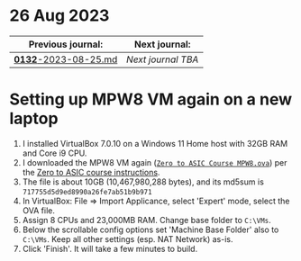 # 26 Aug 2023

| Previous journal: | Next journal: |
|-|-|
| [**0132**-2023-08-25.md](./0132-2023-08-25.md) | *Next journal TBA* |

# Setting up MPW8 VM again on a new laptop

1.  I installed VirtualBox 7.0.10 on a Windows 11 Home host with 32GB RAM and Core i9 CPU.
2.  I downloaded the MPW8 VM again ([`Zero to ASIC Course MPW8.ova`](https://drive.google.com/file/d/1rxz_QN7uWsOruJFk83YJXVSSBzuuZgGk/view?usp=share_link)) per the [Zero to ASIC course instructions](https://course.zerotoasiccourse.com/mod/lesson/view.php?id=63&pageid=116).
3.  The file is about 10GB (10,467,980,288 bytes), and its md5sum is `717755d5d9ed8990a26fe7ab51b9b971`
4.  In VirtualBox: File => Import Applicance, select 'Expert' mode, select the OVA file.
5.  Assign 8 CPUs and 23,000MB RAM. Change base folder to `C:\VMs`.
6.  Below the scrollable config options set 'Machine Base Folder' also to `C:\VMs`. Keep all other settings (esp. NAT Network) as-is.
7.  Click 'Finish'. It will take a few minutes to build.


